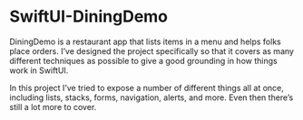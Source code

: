 # SwiftUI-DiningDemo

DiningDemo is a restaurant app that lists items in a menu and helps folks place orders. I’ve designed the project specifically so that it covers as many different techniques as possible to give a good grounding in how things work in SwiftUI.

In this project I’ve tried to expose a number of different things all at once, including lists, stacks, forms, navigation, alerts, and more. Even then there’s still a lot more to cover.

